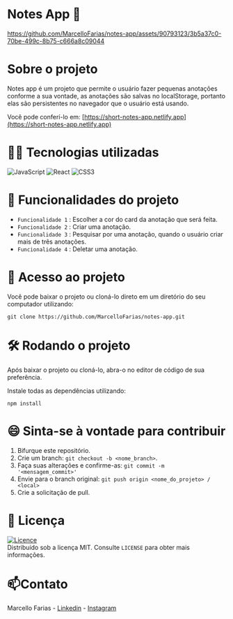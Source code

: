 # Notes App 📝

https://github.com/MarcelloFarias/notes-app/assets/90793123/3b5a37c0-70be-499c-8b75-c666a8c09044

# Sobre o projeto

Notes app é um projeto que permite o usuário fazer pequenas anotações conforme a sua vontade, as anotações são salvas no localStorage, portanto elas são persistentes no navegador que o usuário está usando.

Você pode conferí-lo em: [https://short-notes-app.netlify.app](https://short-notes-app.netlify.app)

# 👨‍💻 Tecnologias utilizadas
![JavaScript](https://img.shields.io/badge/javascript-%23323330.svg?style=for-the-badge&logo=javascript&logoColor=%23F7DF1E)
![React](https://img.shields.io/badge/react-%2320232a.svg?style=for-the-badge&logo=react&logoColor=%2361DAFB)
![CSS3](https://img.shields.io/badge/css3-%231572B6.svg?style=for-the-badge&logo=css3&logoColor=white)

# 🔨 Funcionalidades do projeto

 - `Funcionalidade 1` : Escolher a cor do card da anotação que será feita.
 - `Funcionalidade 2` : Criar uma anotação.
 - `Funcionalidade 3` : Pesquisar por uma anotação, quando o usuário criar mais de três anotações.
 - `Funcionalidade 4` : Deletar uma anotação.

# 📂 Acesso ao projeto

Você pode baixar o projeto ou cloná-lo direto em um diretório do seu computador utilizando:
```
git clone https://github.com/MarcelloFarias/notes-app.git
```

# 🛠️ Rodando o projeto

Após baixar o projeto ou cloná-lo, abra-o no editor de código de sua preferência.

Instale todas as dependências utilizando:
```
npm install
```
# 😄 Sinta-se à vontade para contribuir

1. Bifurque este repositório.
2. Crie um branch: `git checkout -b <nome_branch>`.
3. Faça suas alterações e confirme-as: `git commit -m '<mensagem_commit>'`
4. Envie para o branch original: `git push origin <nome_do_projeto> / <local>`
5. Crie a solicitação de pull.

# 📜 Licença

[![Licence](https://img.shields.io/github/license/Ileriayo/markdown-badges?style=for-the-badge)](./LICENSE) <br>
Distribuído sob a licença MIT. Consulte `LICENSE` para obter mais informações.

# 📫Contato

Marcello Farias - [Linkedin](https://www.linkedin.com/in/marcello-rocha-381572231/) - [Instagram](https://www.instagram.com/cello.farias) 

